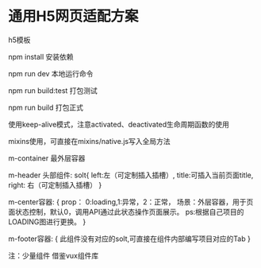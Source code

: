 # 通用H5网页适配方案

h5模板

npm install 安装依赖

npm run dev 本地运行命令

npm run build:test 打包测试

npm run build 打包正式

使用keep-alive模式，注意activated、deactivated生命周期函数的使用

mixins使用，可直接在mixins/native.js写入全局方法

m-container 最外层容器

m-header 头部组件:
    solt{
        left:左（可定制插入插槽）,
        title:可插入当前页面title,
        right: 右（可定制插入插槽）
    }


m-center容器:
{
    prop： 0:loading,1:异常，2：正常，
    场景：外层容器，用于页面状态控制，默认0，调用API通过此状态操作页面展示。
    ps:根据自己项目的LOADING图进行更换。
}

m-footer容器:
{
    此组件没有对应的solt,可直接在组件内部编写项目对应的Tab
}

注：少量组件 借鉴vux组件库
